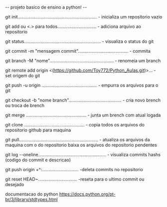-- projeto basico de ensino a python! --

git init...............................................................     - inicializa um repositorio vazio

git add <nome arquivo> ou <.> para todos...............................     - adiciona arquivo ao repositorio

git status.............................................................     - visualiza o status do git 

git commit -m "mensagem commit"........................................     - commita 

git branch -M "nome"...................................................     - renomeia um branch

git remote add origin <(https://github.com/Toy772/Python_Aulas.git)>...     - set origem do git

git push -u origin <branch>............................................     - empurra os arquivos para o git

git checkout -b "nome branch"..........................................     - cria novo brench ou troca de  brench

git merge <nome brench>................................................     - junta um brench com atual logada

git clone <link github>................................................     - copia todos os arquivos do repositorio github para maquina

git pull...............................................................     - atualiza os arquivos da maquina com o do repositorio baixa os arquivos do repositorio pendentes

git log --oneline......................................................     - visualiza commits hashs (codigo do commit e descricao)

git push origin +<codigo commit>^:<brench>.............................     -deleta commits no repositorio

git reset HEAD~<qnt de commits a voltar>...............................     -reseta para o ultimo commit ou desejado

documentacao do python
https://docs.python.org/pt-br/3/library/stdtypes.html